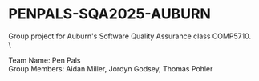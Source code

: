 # PENPALS-SQA2025-AUBURN
Group project for Auburn's Software Quality Assurance class COMP5710.\
\

Team Name: Pen Pals\
Group Members: Aidan Miller, Jordyn Godsey, Thomas Pohler
